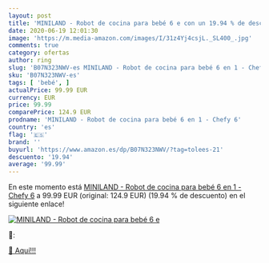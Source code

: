 ```yaml
---
layout: post
title: 'MINILAND - Robot de cocina para bebé 6 e con un 19.94 % de descuento'
date: 2020-06-19 12:01:30
image: 'https://m.media-amazon.com/images/I/31z4Yj4csjL._SL400_.jpg'
comments: true
category: ofertas
author: ring
slug: 'B07N323NWV-es MINILAND - Robot de cocina para bebé 6 en 1 - Chefy 6'
sku: 'B07N323NWV-es'
tags: [ 'bebé', ]
actualPrice: 99.99 EUR
currency: EUR
price: 99.99
comparePrice: 124.9 EUR
prodname: 'MINILAND - Robot de cocina para bebé 6 en 1 - Chefy 6'
country: 'es'
flag: '🇪🇸'
brand: ''
buyurl: 'https://www.amazon.es/dp/B07N323NWV/?tag=tolees-21'
descuento: '19.94'
average: '99.99'
---
```


En este momento está [MINILAND - Robot de cocina para bebé 6 en 1 - Chefy 6](https://www.amazon.es/dp/B07N323NWV/?tag=tolees-21) a 99.99 EUR (original: 124.9 EUR) (19.94 %  de descuento) en el siguiente enlace!

[![MINILAND - Robot de cocina para bebé 6 e](https://m.media-amazon.com/images/I/31z4Yj4csjL._SL400_.jpg)](https://www.amazon.es/dp/B07N323NWV/?tag=tolees-21)

🔎:


[🛒 Aquí!!!](https://www.amazon.es/dp/B07N323NWV/?tag=tolees-21)
